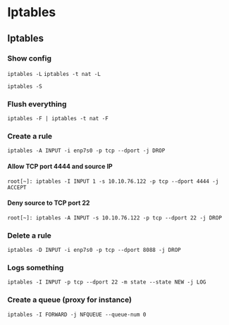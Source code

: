 # Iptables

## Iptables

### Show config

`iptables -L` `iptables -t nat -L`

`iptables -S`

### Flush everything

`iptables -F | iptables -t nat -F`

### Create a rule

`iptables -A INPUT -i enp7s0 -p tcp --dport -j DROP`

#### Allow TCP port 4444 and source IP

`root[~]: iptables -I INPUT 1 -s 10.10.76.122 -p tcp --dport 4444 -j ACCEPT`

#### Deny source to TCP port 22

`root[~]: iptables -A INPUT -s 10.10.76.122 -p tcp --dport 22 -j DROP`

### Delete a rule

`iptables -D INPUT -i enp7s0 -p tcp --dport 8088 -j DROP`

### Logs something

`iptables -I INPUT -p tcp --dport 22 -m state --state NEW -j LOG`

### Create a queue \(proxy for instance\)

`iptables -I FORWARD -j NFQUEUE --queue-num 0`



